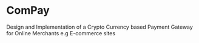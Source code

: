 # ComPay
Design and Implementation of a Crypto Currency based Payment  Gateway for Online Merchants e.g E-commerce sites
